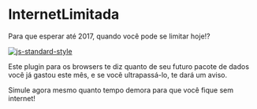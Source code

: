 # InternetLimitada
Para que esperar até 2017, quando você pode se limitar hoje!?

[![js-standard-style](https://img.shields.io/badge/code%20style-standard-brightgreen.svg)](http://standardjs.com/)

Este plugin para os browsers te diz quanto de seu futuro pacote de dados você já gastou este mês, e se você ultrapassá-lo, te dará um aviso.

Simule agora mesmo quanto tempo demora para que você fique sem internet!